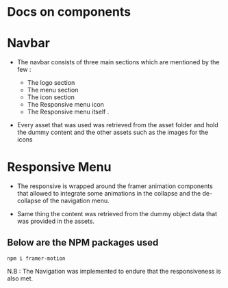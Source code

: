 # Docs on components 

# Navbar

- The navbar consists of three main sections which are mentioned by the few : 


    * The logo section 
    * The menu section 
    * The icon section 
    * The Responsive menu icon 
    * The Responsive menu itself .
  
- Every asset that was used was retrieved from the asset folder and hold the dummy content and the 
other assets such as the images for the icons 

# Responsive Menu 

- The responsive is wrapped around the  framer animation components that allowed to integrate some animations
in the collapse and the de-collapse of the navigation menu. 
 
- Same thing the content was retrieved from the dummy object data that was provided in the assets. 


## Below are the NPM packages used 

```
npm i framer-motion
```

N.B : The Navigation was implemented to endure that the responsiveness is also met.